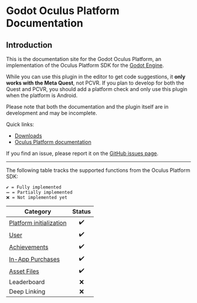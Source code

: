 # Godot Oculus Platform Documentation

## Introduction

This is the documentation site for the Godot Oculus Platform, an implementation of the Oculus Platform SDK for the [Godot Engine](https://godotengine.org).

While you can use this plugin in the editor to get code suggestions, it **only works with the Meta Quest**, not PCVR. If you plan to develop for both the Quest and PCVR, you should add a platform check and only use this plugin when the platform is Android.

Please note that both the documentation and the plugin itself are in development and may be incomplete.

Quick links:

- [Downloads](/godot_oculus_platform/download/)
- [Oculus Platform documentation](https://developer.oculus.com/documentation/native/ps-platform-intro/)

If you find an issue, please report it on the [GitHub issues page](https://github.com/decacis/godot_oculus_platform/issues).

-----

The following table tracks the supported functions from the Oculus Platform SDK:
```
✔️ = Fully implemented
➖ = Partially implemented
❌ = Not implemented yet
```

| Category                                                                    | Status |
|-----------------------------------------------------------------------------|:------:|
| [Platform initialization](/godot_oculus_platform/functions/initialization/) |   ✔️   |
| [User](/godot_oculus_platform/functions/user/)                              |   ✔️   |
| [Achievements](/godot_oculus_platform/functions/achievements/)              |   ✔️   |
| [In-App Purchases](/godot_oculus_platform/functions/in-app-purchases/)      |   ✔️   |
| [Asset Files](/godot_oculus_platform/functions/asset-files/)                |   ✔️   |
| Leaderboard                                                                 |   ❌   |
| Deep Linking                                                                |   ❌   |
